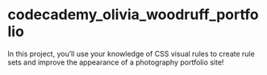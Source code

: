 # codecademy_olivia_woodruff_portfolio
In this project, you’ll use your knowledge of CSS visual rules to create rule sets and improve the appearance of a photography portfolio site!
